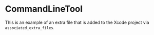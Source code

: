 # CommandLineTool

This is an example of an extra file that is added to the Xcode project via
`associated_extra_files`.
